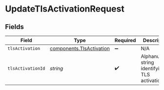 # UpdateTlsActivationRequest


## Fields

| Field                                                                       | Type                                                                        | Required                                                                    | Description                                                                 | Example                                                                     |
| --------------------------------------------------------------------------- | --------------------------------------------------------------------------- | --------------------------------------------------------------------------- | --------------------------------------------------------------------------- | --------------------------------------------------------------------------- |
| `tlsActivation`                                                             | [components.TlsActivation](../../../sdk/models/components/tlsactivation.md) | :heavy_minus_sign:                                                          | N/A                                                                         |                                                                             |
| `tlsActivationId`                                                           | *string*                                                                    | :heavy_check_mark:                                                          | Alphanumeric string identifying a TLS activation.                           | aCtguUGZzb2W9Euo4moOR                                                       |